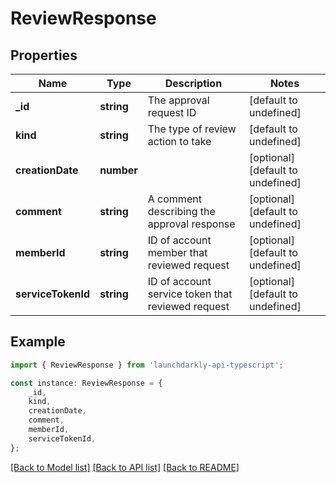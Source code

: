 # ReviewResponse


## Properties

Name | Type | Description | Notes
------------ | ------------- | ------------- | -------------
**_id** | **string** | The approval request ID | [default to undefined]
**kind** | **string** | The type of review action to take | [default to undefined]
**creationDate** | **number** |  | [optional] [default to undefined]
**comment** | **string** | A comment describing the approval response | [optional] [default to undefined]
**memberId** | **string** | ID of account member that reviewed request | [optional] [default to undefined]
**serviceTokenId** | **string** | ID of account service token that reviewed request | [optional] [default to undefined]

## Example

```typescript
import { ReviewResponse } from 'launchdarkly-api-typescript';

const instance: ReviewResponse = {
    _id,
    kind,
    creationDate,
    comment,
    memberId,
    serviceTokenId,
};
```

[[Back to Model list]](../README.md#documentation-for-models) [[Back to API list]](../README.md#documentation-for-api-endpoints) [[Back to README]](../README.md)
